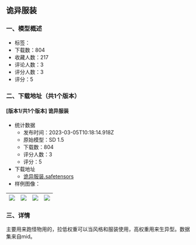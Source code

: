 ## 诡异服装
### 一、模型概述

- 标签：
- 下载数：804
- 收藏人数：217
- 评论人数：3
- 评分人数：3
- 评分：5

### 二、下载地址（共1个版本）

#### [版本1/共1个版本] 诡异服装

- 统计数据
  - 发布时间：2023-03-05T10:18:14.918Z
  - 原始模型：SD 1.5
  - 下载数：804
  - 评分人数：3
  - 评分：5
- 下载地址
  - [诡异服装.safetensors](https://civitai.com/api/download/models/18847)
- 样例图像：

| <img src="https://image.civitai.com/xG1nkqKTMzGDvpLrqFT7WA/6694fd3d-8b04-45d5-ea51-97546da0b800/width=450/196356.jpeg" /> | <img src="https://image.civitai.com/xG1nkqKTMzGDvpLrqFT7WA/a1bf2036-147e-4b6b-723a-249970c47a00/width=450/196355.jpeg" /> | <img src="https://image.civitai.com/xG1nkqKTMzGDvpLrqFT7WA/3de0e143-5f91-4dcb-884a-e5d0f2681100/width=450/196354.jpeg" /> | <img src="https://image.civitai.com/xG1nkqKTMzGDvpLrqFT7WA/40268ab9-1b8c-4069-6e95-7e950a218500/width=450/196353.jpeg" /> |
| ---- | ---- | ---- | ---- |


### 三、详情
<p>主要用来跑怪物用的，拉低权重可以当风格和服装使用，高权重用来生异型。数据集来自mid。</p>
